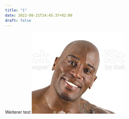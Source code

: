 ```yaml
---
title: "1"
date: 2022-08-21T14:45:37+02:00
draft: false
---
```

Weiterer test
![Hi](https://github.com/nikbetke/lernblog/blob/master/static/dsad.jpg)
